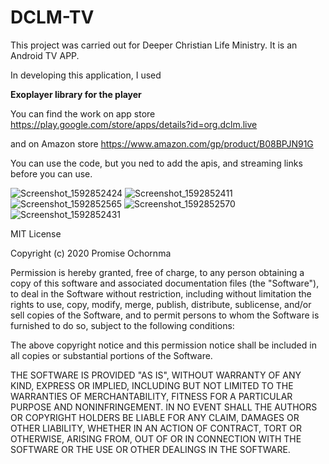 # DCLM-TV
This project was carried out for Deeper Christian Life Ministry. It is an Android TV APP.
<p>In developing this application, I used</p>
<p><b>Exoplayer library for the player</b></p>

You can find the work on app store https://play.google.com/store/apps/details?id=org.dclm.live

and on Amazon store https://www.amazon.com/gp/product/B08BPJN91G

You can use the code, but you ned to add the apis, and streaming links before you can use.

![Screenshot_1592852424](https://user-images.githubusercontent.com/50696559/85922167-1fa9d980-b879-11ea-80b0-20062e72ae88.png)
![Screenshot_1592852411](https://user-images.githubusercontent.com/50696559/85922172-23d5f700-b879-11ea-9053-09f3f9abbfe6.png)
![Screenshot_1592852565](https://user-images.githubusercontent.com/50696559/85922177-2b959b80-b879-11ea-8689-4b451c4971dd.png)
![Screenshot_1592852570](https://user-images.githubusercontent.com/50696559/85922179-2d5f5f00-b879-11ea-95e1-52f2231d0eb1.png)
![Screenshot_1592852431](https://user-images.githubusercontent.com/50696559/85922180-2f292280-b879-11ea-8121-4074490cf055.png)


MIT License

Copyright (c) 2020 Promise Ochornma

Permission is hereby granted, free of charge, to any person obtaining a copy
of this software and associated documentation files (the "Software"), to deal
in the Software without restriction, including without limitation the rights
to use, copy, modify, merge, publish, distribute, sublicense, and/or sell
copies of the Software, and to permit persons to whom the Software is
furnished to do so, subject to the following conditions:

The above copyright notice and this permission notice shall be included in all
copies or substantial portions of the Software.

THE SOFTWARE IS PROVIDED "AS IS", WITHOUT WARRANTY OF ANY KIND, EXPRESS OR
IMPLIED, INCLUDING BUT NOT LIMITED TO THE WARRANTIES OF MERCHANTABILITY,
FITNESS FOR A PARTICULAR PURPOSE AND NONINFRINGEMENT. IN NO EVENT SHALL THE
AUTHORS OR COPYRIGHT HOLDERS BE LIABLE FOR ANY CLAIM, DAMAGES OR OTHER
LIABILITY, WHETHER IN AN ACTION OF CONTRACT, TORT OR OTHERWISE, ARISING FROM,
OUT OF OR IN CONNECTION WITH THE SOFTWARE OR THE USE OR OTHER DEALINGS IN THE
SOFTWARE.
